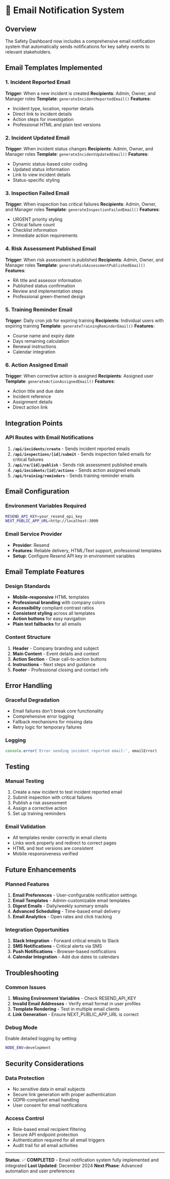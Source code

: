 # 📧 Email Notification System

## Overview
The Safety Dashboard now includes a comprehensive email notification system that automatically sends notifications for key safety events to relevant stakeholders.

## Email Templates Implemented

### 1. Incident Reported Email
**Trigger**: When a new incident is created
**Recipients**: Admin, Owner, and Manager roles
**Template**: `generateIncidentReportedEmail()`
**Features**:
- Incident type, location, reporter details
- Direct link to incident details
- Action steps for investigation
- Professional HTML and plain text versions

### 2. Incident Updated Email
**Trigger**: When incident status changes
**Recipients**: Admin, Owner, and Manager roles
**Template**: `generateIncidentUpdatedEmail()`
**Features**:
- Dynamic status-based color coding
- Updated status information
- Link to view incident details
- Status-specific styling

### 3. Inspection Failed Email
**Trigger**: When inspection has critical failures
**Recipients**: Admin, Owner, and Manager roles
**Template**: `generateInspectionFailedEmail()`
**Features**:
- URGENT priority styling
- Critical failure count
- Checklist information
- Immediate action requirements

### 4. Risk Assessment Published Email
**Trigger**: When risk assessment is published
**Recipients**: Admin, Owner, and Manager roles
**Template**: `generateRiskAssessmentPublishedEmail()`
**Features**:
- RA title and assessor information
- Published status confirmation
- Review and implementation steps
- Professional green-themed design

### 5. Training Reminder Email
**Trigger**: Daily cron job for expiring training
**Recipients**: Individual users with expiring training
**Template**: `generateTrainingReminderEmail()`
**Features**:
- Course name and expiry date
- Days remaining calculation
- Renewal instructions
- Calendar integration

### 6. Action Assigned Email
**Trigger**: When corrective action is assigned
**Recipients**: Assigned user
**Template**: `generateActionAssignedEmail()`
**Features**:
- Action title and due date
- Incident reference
- Assignment details
- Direct action link

## Integration Points

### API Routes with Email Notifications

1. **`/api/incidents/create`** - Sends incident reported emails
2. **`/api/inspections/[id]/submit`** - Sends inspection failed emails for critical failures
3. **`/api/ra/[id]/publish`** - Sends risk assessment published emails
4. **`/api/incidents/[id]/actions`** - Sends action assigned emails
5. **`/api/training/reminders`** - Sends training reminder emails

## Email Configuration

### Environment Variables Required
```bash
RESEND_API_KEY=your_resend_api_key
NEXT_PUBLIC_APP_URL=http://localhost:3000
```

### Email Service Provider
- **Provider**: Resend
- **Features**: Reliable delivery, HTML/Text support, professional templates
- **Setup**: Configure Resend API key in environment variables

## Email Template Features

### Design Standards
- **Mobile-responsive** HTML templates
- **Professional branding** with company colors
- **Accessibility** compliant contrast ratios
- **Consistent styling** across all templates
- **Action buttons** for easy navigation
- **Plain text fallbacks** for all emails

### Content Structure
1. **Header** - Company branding and subject
2. **Main Content** - Event details and context
3. **Action Section** - Clear call-to-action buttons
4. **Instructions** - Next steps and guidance
5. **Footer** - Professional closing and contact info

## Error Handling

### Graceful Degradation
- Email failures don't break core functionality
- Comprehensive error logging
- Fallback mechanisms for missing data
- Retry logic for temporary failures

### Logging
```javascript
console.error('Error sending incident reported email:', emailError)
```

## Testing

### Manual Testing
1. Create a new incident to test incident reported email
2. Submit inspection with critical failures
3. Publish a risk assessment
4. Assign a corrective action
5. Set up training reminders

### Email Validation
- All templates render correctly in email clients
- Links work properly and redirect to correct pages
- HTML and text versions are consistent
- Mobile responsiveness verified

## Future Enhancements

### Planned Features
1. **Email Preferences** - User-configurable notification settings
2. **Email Templates** - Admin-customizable email templates
3. **Digest Emails** - Daily/weekly summary emails
4. **Advanced Scheduling** - Time-based email delivery
5. **Email Analytics** - Open rates and click tracking

### Integration Opportunities
1. **Slack Integration** - Forward critical emails to Slack
2. **SMS Notifications** - Critical alerts via SMS
3. **Push Notifications** - Browser-based notifications
4. **Calendar Integration** - Add due dates to calendars

## Troubleshooting

### Common Issues
1. **Missing Environment Variables** - Check RESEND_API_KEY
2. **Invalid Email Addresses** - Verify email format in user profiles
3. **Template Rendering** - Test in multiple email clients
4. **Link Generation** - Ensure NEXT_PUBLIC_APP_URL is correct

### Debug Mode
Enable detailed logging by setting:
```bash
NODE_ENV=development
```

## Security Considerations

### Data Protection
- No sensitive data in email subjects
- Secure link generation with proper authentication
- GDPR-compliant email handling
- User consent for email notifications

### Access Control
- Role-based email recipient filtering
- Secure API endpoint protection
- Authentication required for all email triggers
- Audit trail for all email activities

---

**Status**: ✅ **COMPLETED** - Email notification system fully implemented and integrated
**Last Updated**: December 2024
**Next Phase**: Advanced automation and user preferences
